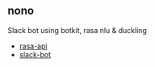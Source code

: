 ## nono

Slack bot using botkit, rasa nlu & duckling


- [rasa-api](./rasa-api)
- [slack-bot](./slack-bot)
